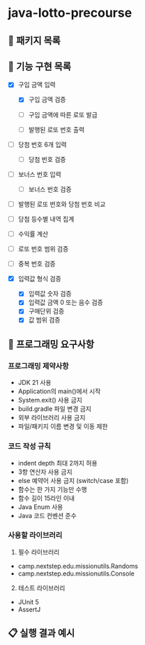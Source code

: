 # java-lotto-precourse

## 📁 패키지 목록

## 🚀 기능 구현 목록
- [x] 구입 금액 입력 
  - [x] 구입 금액 검증
  - [ ] 구입 금액에 따른 로또 발급
  - [ ] 발행된 로또 번호 출력


- [ ] 당첨 번호 6개 입력
  - [ ] 당첨 번호 검증
- [ ] 보너스 번호 입력
  - [ ] 보너스 번호 검증


- [ ] 발행된 로또 번호와 당첨 번호 비교
- [ ] 당첨 등수별 내역 집계
- [ ] 수익률 계산


- [ ] 로또 번호 범위 검증
- [ ] 중복 번호 검증
- [x] 입력값 형식 검증
  - [x] 입력값 숫자 검증
  - [x] 입력값 금액 0 또는 음수 검증
  - [x] 구매단위 검증
  - [x] 값 범위 검증

## 🎯 프로그래밍 요구사항

### 프로그래밍 제약사항

- JDK 21 사용
- Application의 main()에서 시작
- System.exit() 사용 금지
- build.gradle 파일 변경 금지
- 외부 라이브러리 사용 금지
- 파일/패키지 이름 변경 및 이동 제한

### 코드 작성 규칙

- indent depth 최대 2까지 허용
- 3항 연산자 사용 금지
- else 예약어 사용 금지 (switch/case 포함)
- 함수는 한 가지 기능만 수행
- 함수 길이 15라인 이내
- Java Enum 사용
- Java 코드 컨벤션 준수

### 사용할 라이브러리

1. 필수 라이브러리

- camp.nextstep.edu.missionutils.Randoms
- camp.nextstep.edu.missionutils.Console


2. 테스트 라이브러리

- JUnit 5
- AssertJ

## 📋 실행 결과 예시